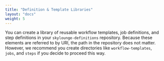 ```yaml
---
title: "Definition & Template Libraries"
layout: "docs"
weight: 5
---
```


You can create a library of reusable workflow templates, job definitions, and step definitions in your `skylounge-definitions` repository. Because these elements are referred to by URI, the path in the repository does not matter. However, we recommend you create directories like `workflow-templates`, `jobs`, and `steps` if you decide to proceed this way.
